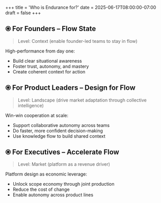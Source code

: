 +++
title = 'Who is Endurance for?'
date = 2025-06-17T08:00:00-07:00
draft = false
+++

## ⦿ For Founders – Flow State
>Level: Context (enable founder-led teams to stay in flow)

High-performance from day one:
- Build clear situational awareness
- Foster trust, autonomy, and mastery
- Create coherent context for action


## ⦿ For Product Leaders – Design for Flow
>Level: Landscape (drive market adaptation through collective intelligence)

Win-win cooperation at scale:
- Support collaborative autonomy across teams
- Do faster, more confident decision-making
- Use knowledge flow to build shared context


## ⦿ For Executives – Accelerate Flow
>Level: Market (platform as a revenue driver)

Platform design as economic leverage:
- Unlock scope economy through joint production
- Reduce the cost of change
- Enable autonomy across product lines
